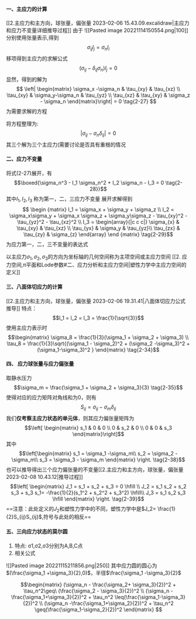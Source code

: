 #### 一、主应力的计算
[[2.主应力和主方向，球张量，偏张量 2023-02-06 15.43.09.excalidraw|主应力和应力不变量详细推导过程]]
由于
![[Pasted image 20221114150554.png|100]]
分别使用张量表示,得到
$$\sigma_{ij} l_j = \sigma_n l_i$$
移项得到主应力的求解公式
$$(\sigma_{ij} - \delta_{ij} \sigma_n) l_{j} = 0 \tag{2-25}$$
显然，得到的解为
$$
\left| \begin{matrix} \sigma_x -\sigma_n & \tau_{xy} & \tau_{xz} \\
\tau_{xy} & \sigma_y-\sigma_n & \tau_{yz} \\ 
\tau_{xz} & \tau_{xy}  & \sigma_z - \sigma_n \end{matrix}\right|  = 0  
\tag{2-27} $$
为需要求解的方程

将方程整理为:  
$$| \sigma_{ij}-\sigma_n\delta_{ij}| = 0 \tag{2-27'}$$
其三个解为三个主应力(需要讨论是否具有重根的情况


#### 二、应力不变量

将式(2-27)展开，有
$$\boxed{\sigma_n^3 - I_1 \sigma_n^2 + I_2 \sigma_n - I_3 = 0   \tag{2-28}}$$
其中$I_1, I_2, I_3$ 称为第一，二，三应力不变量
展开求解得到
$$ \begin {matrix}   I_1 = \sigma_x + \sigma_y + \sigma_z  \\
I_2 = \sigma_x\sigma_y + \sigma_x \sigma_z + \sigma_y\sigma_z - \tau_{xy}^2 - \tau_{yz}^2 - \tau_{xz}^2  \\
I_3 =  \begin{array}{|c c c|} 
\sigma_{x} & \tau_{xy} & \tau_{xz} \\ 
\tau_{yx} & \sigma_y & \tau_{yz}\\ 
\tau_{zx} & \tau_{zy} & \sigma_{z} \end{array}
\end {matrix}    \tag{2-29}$$
为应力第一，二，三不变量的表达式

以主应力$\sigma_1,\sigma_2,\sigma_3$的方向为坐标轴的几何空间称为主项空间或主应力空间
[[2. 应力空间,π平面和Lode参数#二、应力分析和主应力空间|塑性力学中主应力空间的定义]]

#### 三、八面体切应力的计算
[[2.主应力和主方向，球张量，偏张量 2023-02-06 19.31.41|八面体切应力公式推导]]
特点：
$$l_1 = l_2 = l_3 = \frac{1}{\sqrt{3}}$$
使用主应力表示时
$$\begin{matrix} \sigma_8 = \frac{1}{3}(\sigma_1 + \sigma_2 + \sigma_3) \\
\tau_8 = \frac{1}{3}\sqrt{(\sigma_1 - \sigma_2)^2 + (\sigma_2 -\sigma_3)^2 + (\sigma_1-\sigma_3)^2 }   \end{matrix}  \tag{2-34}$$

#### 四、 应力球张量与应力偏张量
取静水压力
$$\sigma_m = \frac{\sigma_1 + \sigma_2 + \sigma_3}{3}  \tag{2-35}$$
使得对应的应力矩阵对角线和为0，则有
$$S_{ij} = \sigma_{ij} - \sigma_{m} \delta_{ij} \tag{2-36}$$
我们**仅考察主应力状态的单元体**，则其应力偏张量矩阵为
$$\left[ \begin{matrix}
s_1 & 0 & 0 \\
0 & s_2 & 0 \\
0 & 0 & s_3
\end{matrix}\right]$$
其中
$$\left[\begin{matrix}
s_1 = \sigma_1 -\sigma_m\\
s_2 = \sigma_2 -\sigma_m\\
s_3 = \sigma_3 - \sigma_m 
\end{matrix} \right. \tag{2-38}$$
也可以推导得出三个应力偏张量的不变量[[2.主应力和主方向，球张量，偏张量 2023-02-08 10.43.12|推导过程]]
$$\left[ \begin{matrix} 
J_1 = s_1 + s_2 + s_3 = 0 \hfill \\
J_2 = s_1 s_2 + s_2 s_3 + s_3 s_1= -\frac{1}{2}(s_1^2 + s_2^2 + s_3^2) \hfill\\
J_3 = s_1 s_2 s_3 \hfill
\end{matrix} \right. \tag{2-39}$$
==注意：此处定义的$J_2$和塑性力学中的不同，塑性力学中是$J_2= \frac{1}{2}S_{ij}S_{ij}$,符号与此处的相反==

#### 五、三向应力状态的莫尔圆
1. 特点: σ1,σ2,σ3分别为A,B,C点
2. 相关公式

![[Pasted image 20221115211856.png|250]]
其中应力圆的圆心为$(\frac{\sigma_1 +\sigma_3}{2},0)$，半径$\frac{\sigma_1 -\sigma_3}{2}$ 

$$\begin{matrix} 
(\sigma_n - \frac{\sigma_2+ \sigma_3}{2})^2 + \tau_n^2\geq\ (\frac{\sigma_2 - \sigma_3}{2})^2  \\ 
(\sigma_n - \frac{\sigma_1+\sigma_3}{2})^2 + \tau_n^2 \leq(\frac{\sigma_1-\sigma_3}{2})^2 \\
(\sigma_n -\frac{\sigma_1+\sigma_2}{2})^2 + \tau_n^2 \geq(\frac{\sigma_1-\sigma_2}{2})^2
\end{matrix} 
$$
